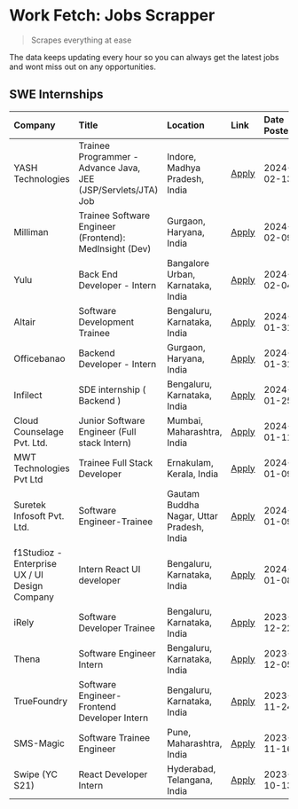 # Work Fetch: Jobs Scrapper
> Scrapes everything at ease

The data keeps updating every hour so you can always get the latest jobs and wont miss out on any opportunities.

## SWE Internships
<!--START_SECTION:workfetch-->
| Company                                       | Title                                                         | Location                                  | Link                                                                                                                                                                                                                                                                            | Date Posted   |
|:----------------------------------------------|:--------------------------------------------------------------|:------------------------------------------|:--------------------------------------------------------------------------------------------------------------------------------------------------------------------------------------------------------------------------------------------------------------------------------|:--------------|
| YASH Technologies                             | Trainee Programmer - Advance Java, JEE (JSP/Servlets/JTA) Job | Indore, Madhya Pradesh, India             | [Apply](https://in.linkedin.com/jobs/view/trainee-programmer-advance-java-jee-jsp-servlets-jta-job-at-yash-technologies-3811759183?refId=a80t5iM41rYKzJC5PEkuXA%3D%3D&trackingId=X7gPVXz0h2Q%2BsUwt51AMMA%3D%3D&position=16&pageNum=0&trk=public_jobs_jserp-result_search-card) | 2024-02-13    |
| Milliman                                      | Trainee Software Engineer (Frontend): MedInsight (Dev)        | Gurgaon, Haryana, India                   | [Apply](https://in.linkedin.com/jobs/view/trainee-software-engineer-frontend-medinsight-dev-at-milliman-3792874280?refId=a80t5iM41rYKzJC5PEkuXA%3D%3D&trackingId=QmS8Njhscx5xU8YNY6f0rQ%3D%3D&position=6&pageNum=0&trk=public_jobs_jserp-result_search-card)                    | 2024-02-09    |
| Yulu                                          | Back End Developer - Intern                                   | Bangalore Urban, Karnataka, India         | [Apply](https://in.linkedin.com/jobs/view/back-end-developer-intern-at-yulu-3821682220?refId=a80t5iM41rYKzJC5PEkuXA%3D%3D&trackingId=IdUfjZHBS%2FeXN055giPJWg%3D%3D&position=9&pageNum=0&trk=public_jobs_jserp-result_search-card)                                              | 2024-02-04    |
| Altair                                        | Software Development Trainee                                  | Bengaluru, Karnataka, India               | [Apply](https://in.linkedin.com/jobs/view/software-development-trainee-at-altair-3817606202?refId=a80t5iM41rYKzJC5PEkuXA%3D%3D&trackingId=xg72308zYy6ZtoYrL5RroQ%3D%3D&position=15&pageNum=0&trk=public_jobs_jserp-result_search-card)                                          | 2024-01-31    |
| Officebanao                                   | Backend Developer - Intern                                    | Gurgaon, Haryana, India                   | [Apply](https://in.linkedin.com/jobs/view/backend-developer-intern-at-officebanao-3814263731?refId=a80t5iM41rYKzJC5PEkuXA%3D%3D&trackingId=C%2FxnrWBSwRPZ2KZKqGIlog%3D%3D&position=21&pageNum=0&trk=public_jobs_jserp-result_search-card)                                       | 2024-01-31    |
| Infilect                                      | SDE internship ( Backend )                                    | Bengaluru, Karnataka, India               | [Apply](https://in.linkedin.com/jobs/view/sde-internship-backend-at-infilect-3815120558?refId=a80t5iM41rYKzJC5PEkuXA%3D%3D&trackingId=paq3aeyhYZDxN196yFF9JA%3D%3D&position=22&pageNum=0&trk=public_jobs_jserp-result_search-card)                                              | 2024-01-25    |
| Cloud Counselage Pvt. Ltd.                    | Junior Software Engineer (Full stack Intern)                  | Mumbai, Maharashtra, India                | [Apply](https://in.linkedin.com/jobs/view/junior-software-engineer-full-stack-intern-at-cloud-counselage-pvt-ltd-3803132814?refId=a80t5iM41rYKzJC5PEkuXA%3D%3D&trackingId=x%2F00qfjnAITo%2BlcPeDNchA%3D%3D&position=23&pageNum=0&trk=public_jobs_jserp-result_search-card)      | 2024-01-11    |
| MWT Technologies Pvt Ltd                      | Trainee Full Stack Developer                                  | Ernakulam, Kerala, India                  | [Apply](https://in.linkedin.com/jobs/view/trainee-full-stack-developer-at-mwt-technologies-pvt-ltd-3800921715?refId=a80t5iM41rYKzJC5PEkuXA%3D%3D&trackingId=EGNP7dgJjMlC8QqDfXW47A%3D%3D&position=5&pageNum=0&trk=public_jobs_jserp-result_search-card)                         | 2024-01-09    |
| Suretek Infosoft Pvt. Ltd.                    | Software Engineer-Trainee                                     | Gautam Buddha Nagar, Uttar Pradesh, India | [Apply](https://in.linkedin.com/jobs/view/software-engineer-trainee-at-suretek-infosoft-pvt-ltd-3800934643?refId=a80t5iM41rYKzJC5PEkuXA%3D%3D&trackingId=nN7P33tb84WWQCcktIA3iw%3D%3D&position=18&pageNum=0&trk=public_jobs_jserp-result_search-card)                           | 2024-01-09    |
| f1Studioz - Enterprise UX / UI Design Company | Intern React UI developer                                     | Bengaluru, Karnataka, India               | [Apply](https://in.linkedin.com/jobs/view/intern-react-ui-developer-at-f1studioz-enterprise-ux-ui-design-company-3796354738?refId=a80t5iM41rYKzJC5PEkuXA%3D%3D&trackingId=KOsQvJMB%2FuOAfW9my2DNOQ%3D%3D&position=7&pageNum=0&trk=public_jobs_jserp-result_search-card)         | 2024-01-08    |
| iRely                                         | Software Developer Trainee                                    | Bengaluru, Karnataka, India               | [Apply](https://in.linkedin.com/jobs/view/software-developer-trainee-at-irely-3801577534?refId=a80t5iM41rYKzJC5PEkuXA%3D%3D&trackingId=wT7nU1rYfjDA65Q8b2WqdA%3D%3D&position=10&pageNum=0&trk=public_jobs_jserp-result_search-card)                                             | 2023-12-22    |
| Thena                                         | Software Engineer Intern                                      | Bengaluru, Karnataka, India               | [Apply](https://in.linkedin.com/jobs/view/software-engineer-intern-at-thena-3778731751?refId=a80t5iM41rYKzJC5PEkuXA%3D%3D&trackingId=XxCmPHxrYz2Ld15urcwPUQ%3D%3D&position=13&pageNum=0&trk=public_jobs_jserp-result_search-card)                                               | 2023-12-05    |
| TrueFoundry                                   | Software Engineer- Frontend Developer Intern                  | Bengaluru, Karnataka, India               | [Apply](https://in.linkedin.com/jobs/view/software-engineer-frontend-developer-intern-at-truefoundry-3790095058?refId=a80t5iM41rYKzJC5PEkuXA%3D%3D&trackingId=92T2mPtAPhNABRj5%2B1vVcQ%3D%3D&position=12&pageNum=0&trk=public_jobs_jserp-result_search-card)                    | 2023-11-24    |
| SMS-Magic                                     | Software Trainee Engineer                                     | Pune, Maharashtra, India                  | [Apply](https://in.linkedin.com/jobs/view/software-trainee-engineer-at-sms-magic-3761409781?refId=a80t5iM41rYKzJC5PEkuXA%3D%3D&trackingId=grGDw5Tw%2BoOvLtYD6b2mMQ%3D%3D&position=24&pageNum=0&trk=public_jobs_jserp-result_search-card)                                        | 2023-11-16    |
| Swipe (YC S21)                                | React Developer Intern                                        | Hyderabad, Telangana, India               | [Apply](https://in.linkedin.com/jobs/view/react-developer-intern-at-swipe-yc-s21-3737600089?refId=a80t5iM41rYKzJC5PEkuXA%3D%3D&trackingId=Z%2FMnHG1RTZ6inPgLUMTvzQ%3D%3D&position=14&pageNum=0&trk=public_jobs_jserp-result_search-card)                                        | 2023-10-13    |
<!--END_SECTION:workfetch-->
